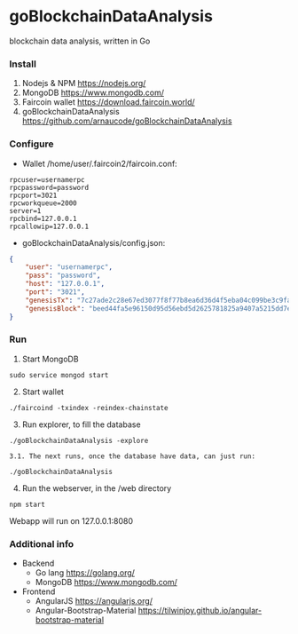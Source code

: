 # goBlockchainDataAnalysis
blockchain data analysis, written in Go

### Install
1. Nodejs & NPM https://nodejs.org/
2. MongoDB https://www.mongodb.com/
3. Faircoin wallet https://download.faircoin.world/
4. goBlockchainDataAnalysis https://github.com/arnaucode/goBlockchainDataAnalysis

### Configure
- Wallet /home/user/.faircoin2/faircoin.conf:
```
rpcuser=usernamerpc
rpcpassword=password
rpcport=3021
rpcworkqueue=2000
server=1
rpcbind=127.0.0.1
rpcallowip=127.0.0.1
```

- goBlockchainDataAnalysis/config.json:
```json
{
    "user": "usernamerpc",
    "pass": "password",
    "host": "127.0.0.1",
    "port": "3021",
    "genesisTx": "7c27ade2c28e67ed3077f8f77b8ea6d36d4f5eba04c099be3c9faa9a4a04c046",
    "genesisBlock": "beed44fa5e96150d95d56ebd5d2625781825a9407a5215dd7eda723373a0a1d7"
}
```

### Run

1. Start MongoDB
```
sudo service mongod start
```

2. Start wallet
```
./faircoind -txindex -reindex-chainstate
```

3. Run explorer, to fill the database
```
./goBlockchainDataAnalysis -explore
```

    3.1. The next runs, once the database have data, can just run:
```
./goBlockchainDataAnalysis
```

4. Run the webserver, in the /web directory
```
npm start
```
Webapp will run on 127.0.0.1:8080



### Additional info
- Backend
    - Go lang https://golang.org/
    - MongoDB https://www.mongodb.com/
- Frontend
    - AngularJS https://angularjs.org/
    - Angular-Bootstrap-Material https://tilwinjoy.github.io/angular-bootstrap-material
